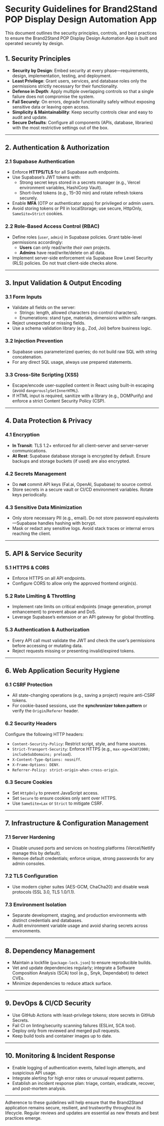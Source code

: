 # Security Guidelines for Brand2Stand POP Display Design Automation App

This document outlines the security principles, controls, and best practices to ensure the Brand2Stand POP Display Design Automation App is built and operated securely by design.

## 1. Security Principles

- **Security by Design**: Embed security at every phase—requirements, design, implementation, testing, and deployment.
- **Least Privilege**: Grant users, services, and database roles only the permissions strictly necessary for their functionality.
- **Defense in Depth**: Apply multiple overlapping controls so that a single failure does not compromise the system.
- **Fail Securely**: On errors, degrade functionality safely without exposing sensitive data or leaving open access.
- **Simplicity & Maintainability**: Keep security controls clear and easy to audit and update.
- **Secure Defaults**: Configure all components (APIs, database, libraries) with the most restrictive settings out of the box.

---

## 2. Authentication & Authorization

### 2.1 Supabase Authentication

- Enforce **HTTPS/TLS** for all Supabase auth endpoints.
- Use Supabase’s JWT tokens with:
  - Strong secret keys stored in a secrets manager (e.g., Vercel environment variables, HashiCorp Vault).
  - Short-lived tokens (e.g., 15–30 min) and rotate refresh tokens securely.
- Enable **MFA** (OTP or authenticator apps) for privileged or admin users.
- Avoid storing tokens or PII in localStorage; use secure, HttpOnly, `SameSite=Strict` cookies.

### 2.2 Role-Based Access Control (RBAC)

- Define roles (`user`, `admin`) in Supabase policies. Grant table-level permissions accordingly:
  - **Users** can only read/write *their own* projects.
  - **Admins** have read/write/delete on all data.
- Implement server-side enforcement via Supabase Row Level Security (RLS) policies. Do not trust client-side checks alone.

---

## 3. Input Validation & Output Encoding

### 3.1 Form Inputs

- Validate all fields on the server:
  - Strings: length, allowed characters (no control characters).
  - Enumerations: stand type, materials, dimensions within safe ranges.
- Reject unexpected or missing fields.
- Use a schema validation library (e.g., Zod, Joi) before business logic.

### 3.2 Injection Prevention

- Supabase uses parameterized queries; do not build raw SQL with string concatenation.
- For any direct SQL usage, always use prepared statements.

### 3.3 Cross-Site Scripting (XSS)

- Escape/encode user-supplied content in React using built-in escaping (avoid `dangerouslySetInnerHTML`).
- If HTML input is required, sanitize with a library (e.g., DOMPurify) and enforce a strict Content Security Policy (CSP).

---

## 4. Data Protection & Privacy

### 4.1 Encryption

- **In Transit**: TLS 1.2+ enforced for all client–server and server–server communications.
- **At Rest**: Supabase database storage is encrypted by default. Ensure backups and storage buckets (if used) are also encrypted.

### 4.2 Secrets Management

- Do **not** commit API keys (Fal.ai, OpenAI, Supabase) to source control.
- Store secrets in a secure vault or CI/CD environment variables. Rotate keys periodically.

### 4.3 Sensitive Data Minimization

- Only store necessary PII (e.g., email). Do not store password equivalents—Supabase handles hashing with bcrypt.
- Mask or redact any sensitive logs. Avoid stack traces or internal errors reaching the client.

---

## 5. API & Service Security

### 5.1 HTTPS & CORS

- Enforce HTTPS on all API endpoints.
- Configure CORS to allow only the approved frontend origin(s).

### 5.2 Rate Limiting & Throttling

- Implement rate limits on critical endpoints (image generation, prompt enhancement) to prevent abuse and DoS.
- Leverage Supabase’s extension or an API gateway for global throttling.

### 5.3 Authentication & Authorization

- Every API call must validate the JWT and check the user’s permissions before accessing or mutating data.
- Reject requests missing or presenting invalid/expired tokens.

---

## 6. Web Application Security Hygiene

### 6.1 CSRF Protection

- All state-changing operations (e.g., saving a project) require anti-CSRF tokens.
- For cookie-based sessions, use the **synchronizer token pattern** or verify the `Origin`/`Referer` header.

### 6.2 Security Headers

Configure the following HTTP headers:
- `Content-Security-Policy`: Restrict script, style, and frame sources.
- `Strict-Transport-Security`: Enforce HTTPS (e.g., `max-age=63072000; includeSubDomains; preload`).
- `X-Content-Type-Options: nosniff`.
- `X-Frame-Options: DENY`.
- `Referrer-Policy: strict-origin-when-cross-origin`.

### 6.3 Secure Cookies

- Set `HttpOnly` to prevent JavaScript access.
- Set `Secure` to ensure cookies only sent over HTTPS.
- Use `SameSite=Lax` or `Strict` to mitigate CSRF.

---

## 7. Infrastructure & Configuration Management

### 7.1 Server Hardening

- Disable unused ports and services on hosting platforms (Vercel/Netlify manage this by default).
- Remove default credentials; enforce unique, strong passwords for any admin consoles.

### 7.2 TLS Configuration

- Use modern cipher suites (AES-GCM, ChaCha20) and disable weak protocols (SSL 3.0, TLS 1.0/1.1).

### 7.3 Environment Isolation

- Separate development, staging, and production environments with distinct credentials and databases.
- Audit environment variable usage and avoid sharing secrets across environments.

---

## 8. Dependency Management

- Maintain a lockfile (`package-lock.json`) to ensure reproducible builds.
- Vet and update dependencies regularly; integrate a Software Composition Analysis (SCA) tool (e.g., Snyk, Dependabot) to detect CVEs.
- Minimize dependencies to reduce attack surface.

---

## 9. DevOps & CI/CD Security

- Use GitHub Actions with least-privilege tokens; store secrets in GitHub Secrets.
- Fail CI on linting/security scanning failures (ESLint, SCA tool).
- Deploy only from reviewed and merged pull requests.
- Keep build tools and container images up to date.

---

## 10. Monitoring & Incident Response

- Enable logging of authentication events, failed login attempts, and suspicious API usage.
- Integrate alerting for high error rates or unusual request patterns.
- Establish an incident response plan: triage, contain, eradicate, recover, and post-mortem analysis.

---

Adherence to these guidelines will help ensure that the Brand2Stand application remains secure, resilient, and trustworthy throughout its lifecycle. Regular reviews and updates are essential as new threats and best practices emerge.